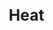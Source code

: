 ---
layout: post
title: Heat
director: Michael Mann
year: 1995
cover: https://images.mubicdn.net/images/film/1715/cache-30745-1611935037/image-w1280.jpg
imdb_id: tt0113277
---